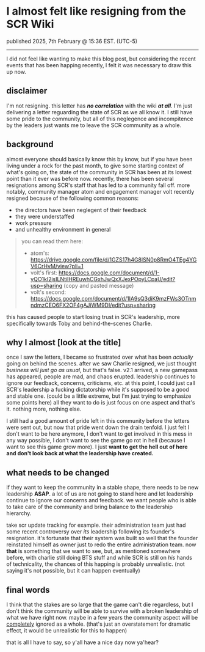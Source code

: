 # I almost felt like resigning from the SCR Wiki
published 2025, 7th February @ 15:36 EST. (UTC-5)

---

I did not feel like wanting to make this blog post, but considering the recent events that has been happing recently, I felt it was necessary to draw this up now.

## disclaimer
I'm not resigning. this letter has <b><i>no correlation</i></b> with the wiki <b><i>at all</i></b>. I'm just delivering a letter reguarding the state of SCR as we all know it. I still have some pride to the community, but all of this neglegence and incompitence by the leaders just wants me to leave the SCR community as a whole.

## background
almost everyone should basically know this by know, but if you have been living under a rock for the past month, to give some starting context of what's going on, the state of the community in SCR has been at its lowest point than it ever was before now. recently, there has been several resignations among SCR's staff that has led to a community fall off. more notably, community manager atom and engagement manager volt recently resigned because of the following common reasons:
- the directors have been neglegent of their feedback
- they were understaffed
- work pressure
- and unhealthy environment in general

> you can read them here:
> - atom's: https://drive.google.com/file/d/1GZS17h4G8lSN0p8RmO4TEg4YGV6CrHvM/view?pli=1
> - volt's first: https://docs.google.com/document/d/1-yQO1kl2jsILNtilHREuwhCGxhJwQxXJexPOpyLCpaU/edit?usp=sharing (copy and pasted message)
> - volt's second: https://docs.google.com/document/d/1IA9sQ3diK9mzFWs3OTnmndmzCEO6FX2OF4gAJiWM9DI/edit?usp=sharing


this has caused people to start losing trust in SCR's leadership, more specifically towards Toby and behind-the-scenes Charlie.

## why I almost \[look at the title]
once I saw the letters, I became so frustrated over what has been <i>actually</i> going on behind the scenes. after we saw Charlie resigned, we just thought <i>business will just go as usual</i>, but that's false. v2.1 arrived, a new gamepass has appeared, people are mad, and chaos erupted. leadership continues to ignore our feedback, concerns, criticisms, etc. at this point, I could just call SCR's leadership a fucking dictatorship while it's supposed to be a good and stable one. (could be a little extreme, but I'm just trying to emphasize some points here) all they want to do is just focus on one aspect and that's it. nothing more, nothing else.

I still had a good amount of pride left in this community before the letters were sent out, but now that pride went down the drain tenfold. I just felt I don't want to be here anymore, I don't want to get involved in this mess in any way possible, I don't want to see the game go rot in hell (because I want to see this game grow more). I just <b>want to get the hell out of here and don't look back at what the leadership have created.</b>

## what needs to be changed
if they want to keep the community in a stable shape, there needs to be new leadership <b>ASAP</b>. a lot of us are not going to stand here and let leadership continue to ignore our concerns and feedback. we want people who is able to take care of the community and bring balance to the leadership hierarchy.

take scr update tracking for example. their administration team just had some recent controversy over *its* leadership following its founder's resignation. it's fortunate that their system was built so well that the founder reinstated himself as owner just to redo the entire administration team. now **that** is something that we want to see, but, as mentioned somewhere before, with charlie still doing BTS stuff and while SCR is still on *his* hands of technicality, the chances of this happing is probably unrealistic. (not saying it's not possible, but it can happen eventually)

## final words
I think that the stakes are so large that the game can't die regardless, but I don't think the community will be able to survive with a broken leadership of what we have right now. maybe in a few years the community aspect will be <u>completely</u> ignored as a whole. (that's just an overstatement for dramatic effect, it would be unrealistic for this to happen) 

that is all I have to say, so y'all have a nice day now ya'hear?
